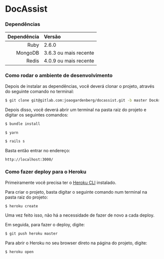 # DocAssist

### Dependências

| Dependência | Versão                 |
| ----------: | :--------------------- |
|        Ruby | 2.6.0                  |
|     MongoDB | 3.6.3 ou mais recente  |
|       Redis | 4.0.9 ou mais recente  |

### Como rodar o ambiente de desenvolvimento

Depois de instalar as dependências, você deverá clonar o projeto, através do seguinte comando no terminal:

```sh
$ git clone git@gitlab.com:joaogardenberg/docassist.git -b master DocAssist
```

Depois disso, você deverá abrir um terminal na pasta raiz do projeto e digitar os seguintes comandos:

```sh
$ bundle install
```

```sh
$ yarn
```

```sh
$ rails s
```

Basta então entrar no endereço:

```
http://localhost:3000/
```

### Como fazer deploy para o Heroku

Primeiramente você precisa ter o [Heroku CLI](https://devcenter.heroku.com/articles/heroku-cli) instalado.

Para criar o projeto, basta digitar o seguinte comando num terminal na pasta raiz do projeto:

```sh
$ heroku create
```

Uma vez feito isso, não há a necessidade de fazer de novo a cada deploy.

Em seguida, para fazer o deploy, digite:

```sh
$ git push heroku master
```

Para abrir o Heroku no seu browser direto na página do projeto, digite:

```sh
$ heroku open
```
